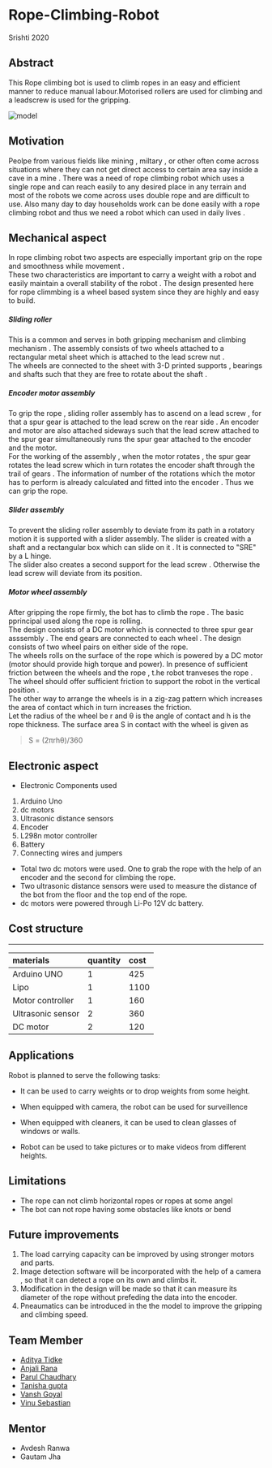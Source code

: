 # Rope-Climbing-Robot
Srishti 2020


<!-- image -->
## **Abstract** 
This Rope climbing bot is used to climb ropes in an easy and efficient manner to reduce manual labour.Motorised rollers are used for climbing and a leadscrew is used for the gripping.

![model](https://user-images.githubusercontent.com/68514096/87931987-5bb31180-caa8-11ea-8a0c-c711afa2c4e9.jpg)
<!-- abstract-->
## **Motivation**
Peolpe from various fields like mining , miltary , or other often come across situations where they can not get direct access to certain area say inside a cave in a mine . 
There was a need of rope climbing robot which uses a single rope and can reach easily to any desired place in any terrain and most of the robots we come across uses double rope and are difficult to use. Also many day to day households work can be done easily with a rope climbing robot and thus we need a robot which can used in daily lives .     

<!-- motivation-->
## **Mechanical aspect**

In rope climbing robot two aspects are especially important grip on the rope and smoothness while movement . <br>
These two characteristics are important to carry a weight with a robot and easily maintain a overall stability of the robot . The design presented here for rope climmbing is a wheel based system since they are highly and easy to build. 
##### Sliding roller #####
This is a common and serves in both gripping mechanism and climbing mechanism . The assembly consists of two wheels attached to a rectangular metal sheet which is attached to the lead screw nut .<br>
The wheels are connected to the sheet with 3-D printed supports , bearings and shafts such that they are free to rotate about the shaft .
##### Encoder motor assembly #####
To grip the rope , sliding roller assembly has  to ascend on a lead screw , for that a spur gear is attached to the lead screw on the rear side . An encoder and motor are also attached sideways such that the lead screw attached to the spur gear simultaneously runs the spur gear attached to the encoder and the motor. <br>
For the working of the assembly , when the motor rotates , the spur gear rotates the lead screw which in turn rotates the encoder shaft through the trail of gears . The information of number of the rotations which the motor has to perform is already calculated and fitted into the encoder . Thus we can grip the rope. 
##### Slider assembly #####
To prevent the sliding roller assembly to deviate from its path in a rotatory motion it is supported with a slider assembly. The slider is created with a shaft and a rectangular box which can slide on it . It is connected to "SRE" by a L hinge. <br>
The slider also creates a second support for the lead screw . Otherwise the lead screw will deviate from its position. 
##### Motor wheel assembly #####
After gripping the rope firmly, the bot has to climb the rope . The basic pprincipal used along the rope is rolling. <br>
The design consists of a DC motor which is connected to three spur gear asssembly . The end gears are connected to each wheel . The design consists of two wheel pairs on either side of the rope. <br> 
The wheels rolls on the surface of the rope which is powered by a DC motor (motor should provide high torque and power). In presence of sufficient friction between the wheels and the rope , t.he robot tranveses the rope . The wheel should offer sufficient friction to support the robot in the vertical position . <br>
The other way to arrange the wheels is in a zig-zag pattern which increases the area of contact which in turn increases the friction.<br>
Let the radius of the wheel be r and θ is the angle of contact and h is the rope thickness. The surface area S in contact with the wheel is given as <br>
> S = (2πrhθ)/360 

## **Electronic aspect**
- Electronic Components used
 1. Arduino Uno 
 2. dc motors 
 3. Ultrasonic distance sensors 
 4. Encoder 
 5. L298n motor controller
 6. Battery 
 7. Connecting wires and jumpers 

- Total two dc motors were used. One to grab the rope with the help of an encoder and the second for climbing the rope.
- Two ultrasonic distance sensors were used to measure the distance of the bot from the floor and the top end of the rope. 
- dc motors were powered through Li-Po 12V dc battery.
## **Cost structure**
--------
<!-- cost structure-->

| materials|quantity|cost|
|:-----|:-----|:-----|
|Arduino UNO|1|425|
|Lipo |1|1100|
|Motor controller|1|160|
|Ultrasonic sensor|2|360|
|DC motor|2|120|


## **Applications**

Robot is planned to serve the following tasks:

- It can be used to carry weights or to drop weights from some height.

- When equipped with camera, the robot can be used for surveillence

- When equipped with cleaners, it can be used to clean glasses of windows or walls.

- Robot can be used to take pictures or to make videos from different heights.
<!-- apllications-->
## **Limitations**
- The rope can not climb horizontal ropes or ropes at some angel
- The bot can not rope having some obstacles like knots or bend
## **Future improvements**
1. The load carrying capacity can be improved by using stronger motors and parts.
2. Image detection software will be incorporated with the help of a camera , so that it can detect a rope on its own and climbs it.
3. Modification in the design will be made so that it can measure its diameter of the rope without prefeding the data into the encoder.
4. Pneaumatics can be introduced in the the model to improve the gripping and climbing speed.
## **Team Member**
- [Aditya Tidke](https://github.com/adityatidke)
- [Anjali Rana](https://github.com/anu-cn)
- [Parul Chaudhary](https://github.com/parul253)
- [Tanisha gupta](https://github.com/guddu-gupta)
- [Vansh Goyal](https://github.com/vanshgoyal)
- [Vinu Sebastian](https://github.com/vinusebastian265)
## **Mentor**
- Avdesh Ranwa
- Gautam Jha 


